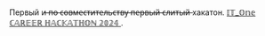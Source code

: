 
Первый и̶ ̶п̶о̶ ̶с̶о̶в̶м̶е̶с̶т̶и̶т̶е̶л̶ь̶с̶т̶в̶у̶ ̶п̶е̶р̶в̶ы̶й̶ ̶с̶л̶и̶т̶ы̶й̶  хакатон.
<a href="https://itonecareer.ru/hackathon"   target="_blank">
        𝕀𝕋_𝕆𝕟𝕖 ℂ𝔸ℝ𝔼𝔼ℝ ℍ𝔸ℂ𝕂𝔸𝕋ℍ𝕆ℕ 𝟚𝟘𝟚𝟜
    </a>.
